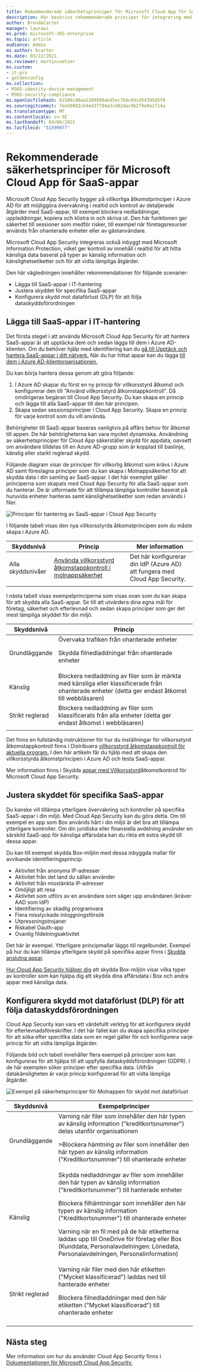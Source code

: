 ```yaml
---
title: Rekommenderade säkerhetsprinciper för Microsoft Cloud App för SaaS-appar – Microsoft 365 Enterprise | Microsoft Docs
description: Här beskrivs rekommenderade principer för integrering med Microsoft Cloud App Security.
author: BrendaCarter
manager: laurawi
ms.prod: microsoft-365-enterprise
ms.topic: article
audience: Admin
ms.author: bcarter
ms.date: 03/22/2021
ms.reviewer: martincoetzer
ms.custom:
- it-pro
- goldenconfig
ms.collection:
- M365-identity-device-management
- M365-security-compliance
ms.openlocfilehash: 61509c88ea2289509abd5ec7b6c0dcd54395d5f0
ms.sourcegitcommit: 7ee50882cb4ed37794a3cd82dac9b2f9e0a1f14a
ms.translationtype: MT
ms.contentlocale: sv-SE
ms.lasthandoff: 04/06/2021
ms.locfileid: "51599977"
---
```

# <a name="recommended-microsoft-cloud-app-security-policies-for-saas-apps"></a>Rekommenderade säkerhetsprinciper för Microsoft Cloud App för SaaS-appar
Microsoft Cloud App Security bygger på villkorliga åtkomstprinciper i Azure AD för att möjliggöra övervakning i realtid och kontroll av detaljerade åtgärder med SaaS-appar, till exempel blockera nedladdningar, uppladdningar, kopiera och klistra in och skriva ut. Den här funktionen ger säkerhet till sessioner som medför risker, till exempel när företagsresurser används från ohanterade enheter eller av gästanvändare.

Microsoft Cloud App Security integreras också inbyggt med Microsoft Information Protection, vilket ger kontroll av innehåll i realtid för att hitta känsliga data baserat på typer av känslig information och känslighetsetiketter och för att vidta lämpliga åtgärder.

Den här vägledningen innehåller rekommendationer för följande scenarier:

- Lägga till SaaS-appar i IT-hantering
- Justera skyddet för specifika SaaS-appar
- Konfigurera skydd mot dataförlust (DLP) för att följa dataskyddsförordningen

## <a name="bring-saas-apps-into-it-management"></a>Lägga till SaaS-appar i IT-hantering

Det första steget i att använda Microsoft Cloud App Security för att hantera SaaS-appar är att upptäcka dem och sedan lägga till dem i Azure AD-klienten. Om du behöver hjälp med identifiering kan du [gå till Upptäck och hantera SaaS-appar i ditt nätverk.](/cloud-app-security/tutorial-shadow-it) När du har hittat appar kan du lägga [till dem i Azure AD-klientorganisationen.](/azure/active-directory/manage-apps/add-application-portal)

Du kan börja hantera dessa genom att göra följande:

1. I Azure AD skapar du först en ny princip för villkorsstyrd åtkomst och konfigurerar den till "Använd villkorsstyrd åtkomstappkontroll". Då omdirigeras begäran till Cloud App Security. Du kan skapa en princip och lägga till alla SaaS-appar till den här principen.
1. Skapa sedan sessionsprinciper i Cloud App Security. Skapa en princip för varje kontroll som du vill använda.

Behörigheter till SaaS-appar baseras vanligtvis på affärs behov för åtkomst till appen. De här behörigheterna kan vara mycket dynamiska. Användning av säkerhetsprinciper för Cloud App säkerställer skydd för appdata, oavsett om användare tilldelas till en Azure AD-grupp som är kopplad till baslinje, känslig eller starkt reglerad skydd.

Följande diagram visar de principer för villkorlig åtkomst som krävs i Azure AD samt föreslagna principer som du kan skapa i Molnappsäkerhet för att skydda data i din samling av SaaS-appar. I det här exemplet gäller principerna som skapats med Cloud App Security för alla SaaS-appar som du hanterar. De är utformade för att tillämpa lämpliga kontroller baserat på huruvida enheter hanteras samt känslighetsetiketter som redan används i filer.

![Principer för hantering av SaaS-appar i Cloud App Security](../../media/microsoft-365-policies-configurations/mcas-manage-saas-apps-2.png)

I följande tabell visas den nya villkorsstyrda åtkomstprincipen som du måste skapa i Azure AD.

|Skyddsnivå|Princip|Mer information|
|---|---|---|
|Alla skyddsnivåer|[Använda villkorsstyrd åtkomstappkontroll i molnappsäkerhet](/cloud-app-security/proxy-deployment-aad#configure-integration-with-azure-ad)|Det här konfigurerar din IdP (Azure AD) att fungera med Cloud App Security.|
||||

I nästa tabell visas exempelprinciperna som visas ovan som du kan skapa för att skydda alla SaaS-appar. Se till att utvärdera dina egna mål för företag, säkerhet och efterlevnad och sedan skapa principer som ger det mest lämpliga skyddet för din miljö.

|Skyddsnivå|Princip|
|---|---|
|Grundläggande|Övervaka trafiken från ohanterade enheter <p> Skydda filnedladdningar från ohanterade enheter|
|Känslig|Blockera nedladdning av filer som är märkta med känsliga eller klassificerade från ohanterade enheter (detta ger endast åtkomst till webbläsaren)|
|Strikt reglerad|Blockera nedladdning av filer som klassificerats från alla enheter (detta ger endast åtkomst i webbläsaren)|
|||

Det finns en fullständig instruktioner för hur du inställningar för villkorsstyrd åtkomstappkontroll finns i Distribuera [villkorsstyrd åtkomstappkontroll för aktuella program.](/cloud-app-security/proxy-deployment-aad) I den här artikeln får du hjälp med att skapa den villkorsstyrda åtkomstprincipen i Azure AD och testa SaaS-appar.

Mer information finns i Skydda [appar med Villkorsstyrd](/cloud-app-security/proxy-intro-aad)åtkomstkontroll för Microsoft Cloud App Security.

## <a name="tune-protection-for-specific-saas-apps"></a>Justera skyddet för specifika SaaS-appar

Du kanske vill tillämpa ytterligare övervakning och kontroller på specifika SaaS-appar i din miljö. Med Cloud App Security kan du göra detta. Om till exempel en app som Box används hårt i din miljö är det bra att tillämpa ytterligare kontroller. Om din juridiska eller finansiella avdelning använder en särskild SaaS-app för känsliga affärsdata kan du rikta ett extra skydd till dessa appar.

Du kan till exempel skydda Box-miljön med dessa inbyggda mallar för avvikande identifieringsprincip:

- Aktivitet från anonyma IP-adresser
- Aktivitet från det land du sällan använder
- Aktivitet från misstänkta IP-adresser
- Omöjligt att resa
- Aktivitet som utförs av en användare som säger upp användaren (kräver AAD som IdP)
- Identifiering av skadlig programvara
- Flera misslyckade inloggningsförsök
- Utpressningstrojaner
- Riskabel Oauth-app
- Ovanlig fildelningsaktivitet

Det här är exempel. Ytterligare principmallar läggs till regelbundet. Exempel på hur du kan tillämpa ytterligare skydd på specifika appar finns i [Skydda anslutna appar](/cloud-app-security/protect-connected-apps).

[Hur Cloud App Security hjälper dig](/cloud-app-security/protect-box) att skydda Box-miljön visar vilka typer av kontroller som kan hjälpa dig att skydda dina affärsdata i Box och andra appar med känsliga data.

## <a name="configure-data-loss-prevention-dlp-to-help-comply-with-data-protection-regulations"></a>Konfigurera skydd mot dataförlust (DLP) för att följa dataskyddsförordningen

Cloud App Security kan vara ett värdefullt verktyg för att konfigurera skydd för efterlevnadsföreskrifter. I det här fallet kan du skapa specifika principer för att söka efter specifika data som en regel gäller för och konfigurera varje princip för att vidta lämpliga åtgärder.

Följande bild och tabell innehåller flera exempel på principer som kan konfigureras för att hjälpa till att uppfylla dataskyddsförordningen (GDPR). I de här exemplen söker principer efter specifika data. Utifrån datakänsligheten är varje princip konfigurerad för att vidta lämpliga åtgärder.

![Exempel på säkerhetsprinciper för Molnappen för skydd mot dataförlust](../../media/microsoft-365-policies-configurations/mcas-dlp.png)

|Skyddsnivå|Exempelprinciper|
|---|---|
|Grundläggande|Varning när filer som innehåller den här typen av känslig information ("kreditkortsnummer") delas utanför organisationen <p> >Blockera hämtning av filer som innehåller den här typen av känslig information ("Kreditkortsnummer") till ohanterade enheter|
|Känslig|Skydda nedladdningar av filer som innehåller den här typen av känslig information ("kreditkortsnummer") till hanterade enheter <p> Blockera filhämtningar som innehåller den här typen av känslig information ("Kreditkortsnummer") till ohanterade enheter <p> Varning när en fil med på de här etiketterna laddas upp till OneDrive för företag eller Box (Kunddata, Personalavdelningen: Lönedata, Personalavdelningen, Personalinformation)|
|Strikt reglerad|Varning när filer med den här etiketten ("Mycket klassificerad") laddas ned till hanterade enheter <p> Blockera filnedladdningar med den här etiketten ("Mycket klassificerad") till ohanterade enheter|
|||

## <a name="next-steps"></a>Nästa steg

Mer information om hur du använder Cloud App Security finns i [Dokumentationen för Microsoft Cloud App Security.](//cloud-app-security/)
